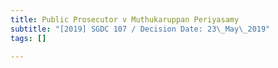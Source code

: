 ```yaml
---
title: Public Prosecutor v Muthukaruppan Periyasamy
subtitle: "[2019] SGDC 107 / Decision Date: 23\_May\_2019"
tags: []

---
```


